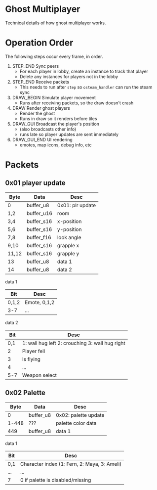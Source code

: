 # Ghost Multiplayer

Technical details of how ghost multiplayer works.

# Operation Order

The following steps occur every frame, in order.

1. STEP_END Sync peers
   - For each player in lobby, create an instance to track that player
   - Delete any instances for players not in the lobby
1. STEP_END Receive packets
   - This needs to run after `step` so `osteam_handler` can run the steam sync
1. DRAW_BEGIN Simulate player movement
   - Runs after receiving packets, so the draw doesn't crash
1. DRAW Render ghost players
   - Render the ghost
   - Runs in draw so it renders before tiles
1. DRAW_GUI Broadcast the player's position
   - (also broadcasts other info)
   - runs late so player updates are sent immediately
1. DRAW_GUI_END UI rendering
   - emotes, map icons, debug info, etc

# Packets

## 0x01 player update

<!-- MARK: 0x01 plr pos-->

| Byte  | Data       | Desc             |
| ----- | ---------- | ---------------- |
| 0     | buffer_u8  | 0x01: plr update |
| 1,2   | buffer_u16 | room             |
| 3,4   | buffer_s16 | x-position       |
| 5,6   | buffer_s16 | y-position       |
| 7,8   | buffer_f16 | look angle       |
| 9,10  | buffer_s16 | grapple x        |
| 11,12 | buffer_s16 | grapple y        |
| 13    | buffer_u8  | data 1           |
| 14    | buffer_u8  | data 2           |

data 1

| Bit   | Desc         |
| ----- | ------------ |
| 0,1,2 | Emote, 0,1,2 |
| 3-7   | ...          |

data 2

| Bit | Desc                                            |
| --- | ----------------------------------------------- |
| 0,1 | 1: wall hug left 2: crouching 3: wall hug right |
| 2   | Player fell                                     |
| 3   | Is flying                                       |
| 4   | ...                                             |
| 5-7 | Weapon select                                   |

## 0x02 Palette

<!-- MARK: 0x02 palette -->

| Byte  | Data      | Desc                 |
| ----- | --------- | -------------------- |
| 0     | buffer_u8 | 0x02: palette update |
| 1-448 | ???       | palette color data   |
| 449   | buffer_u8 | data 1               |

data 1

| Bit | Desc                                         |
| --- | -------------------------------------------- |
| 0,1 | Character index (1: Fern, 2: Maya, 3: Ameli) |
| ... | ...                                          |
| 7   | 0 if palette is disabled/missing             |
